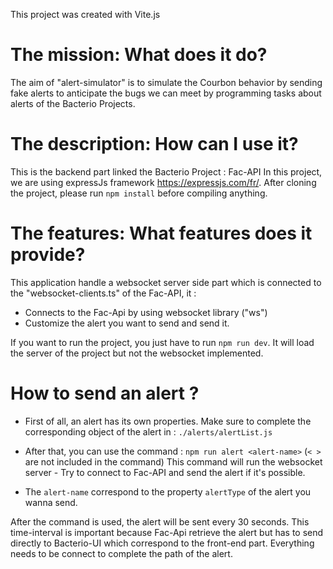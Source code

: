 This project was created with Vite.js

# The mission: What does it do?

The aim of "alert-simulator" is to simulate the Courbon behavior by sending fake alerts to anticipate the bugs we can meet by programming tasks about alerts of the Bacterio Projects.

# The description: How can I use it?

This is the backend part linked the Bacterio Project : Fac-API
In this project, we are using expressJs framework https://expressjs.com/fr/.
After cloning the project, please run `npm install` before compiling anything.

# The features: What features does it provide?

This application handle a websocket server side part which is connected to the "websocket-clients.ts" of the Fac-API, it :

- Connects to the Fac-Api by using websocket library ("ws")
- Customize the alert you want to send and send it.

If you want to run the project, you just have to run `npm run dev`. It will load the server of the project but not the websocket implemented.

# How to send an alert ?

- First of all, an alert has its own properties. Make sure to complete the corresponding object of the alert in : `./alerts/alertList.js`

- After that, you can use the command : `npm run alert <alert-name>` (`< >` are not included in the command)
  This command will run the websocket server - Try to connect to Fac-API and send the alert if it's possible.

- The `alert-name` correspond to the property `alertType` of the alert you wanna send.

After the command is used, the alert will be sent every 30 seconds. This time-interval is important because Fac-Api retrieve the alert but has to send directly to Bacterio-UI which correspond to the front-end part. Everything needs to be connect to complete the path of the alert.
